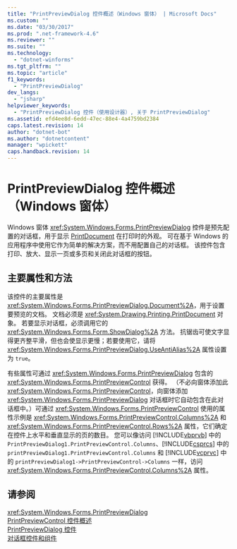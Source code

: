 ```yaml
---
title: "PrintPreviewDialog 控件概述（Windows 窗体） | Microsoft Docs"
ms.custom: ""
ms.date: "03/30/2017"
ms.prod: ".net-framework-4.6"
ms.reviewer: ""
ms.suite: ""
ms.technology: 
  - "dotnet-winforms"
ms.tgt_pltfrm: ""
ms.topic: "article"
f1_keywords: 
  - "PrintPreviewDialog"
dev_langs: 
  - "jsharp"
helpviewer_keywords: 
  - "PrintPreviewDialog 控件（使用设计器）, 关于 PrintPreviewDialog"
ms.assetid: efd4ee8d-6edd-47ec-88e4-4a4759bd2384
caps.latest.revision: 14
author: "dotnet-bot"
ms.author: "dotnetcontent"
manager: "wpickett"
caps.handback.revision: 14
---
```

# PrintPreviewDialog 控件概述（Windows 窗体）
Windows 窗体 <xref:System.Windows.Forms.PrintPreviewDialog> 控件是预先配置的对话框，用于显示 [PrintDocument](../../../../docs/framework/winforms/controls/printdocument-component-windows-forms.md) 在打印时的外观。  可在基于 Windows 的应用程序中使用它作为简单的解决方案，而不用配置自己的对话框。  该控件包含打印、放大、显示一页或多页和关闭此对话框的按钮。  
  
## 主要属性和方法  
 该控件的主要属性是 <xref:System.Windows.Forms.PrintPreviewDialog.Document%2A>，用于设置要预览的文档。  文档必须是 <xref:System.Drawing.Printing.PrintDocument> 对象。  若要显示对话框，必须调用它的 <xref:System.Windows.Forms.Form.ShowDialog%2A> 方法。  抗锯齿可使文字显得更齐整平滑，但也会使显示更慢；若要使用它，请将 <xref:System.Windows.Forms.PrintPreviewDialog.UseAntiAlias%2A> 属性设置为 `true`。  
  
 有些属性可通过 <xref:System.Windows.Forms.PrintPreviewDialog> 包含的 <xref:System.Windows.Forms.PrintPreviewControl> 获得。  （不必向窗体添加此 <xref:System.Windows.Forms.PrintPreviewControl>，向窗体添加 <xref:System.Windows.Forms.PrintPreviewDialog> 对话框时它自动包含在此对话框中。）可通过 <xref:System.Windows.Forms.PrintPreviewControl> 使用的属性示例是 <xref:System.Windows.Forms.PrintPreviewControl.Columns%2A> 和 <xref:System.Windows.Forms.PrintPreviewControl.Rows%2A> 属性，它们确定在控件上水平和垂直显示的页的数目。  您可以像访问 [!INCLUDE[vbprvb](../../../../includes/vbprvb-md.md)] 中的 `PrintPreviewDialog1.PrintPreviewControl.Columns`、[!INCLUDE[csprcs](../../../../includes/csprcs-md.md)] 中的 `printPreviewDialog1.PrintPreviewControl.Columns` 和 [!INCLUDE[vcprvc](../../../../includes/vcprvc-md.md)] 中的 `printPreviewDialog1->PrintPreviewControl->Columns` 一样，访问 <xref:System.Windows.Forms.PrintPreviewControl.Columns%2A> 属性。  
  
## 请参阅  
 <xref:System.Windows.Forms.PrintPreviewDialog>   
 [PrintPreviewControl 控件概述](../../../../docs/framework/winforms/controls/printpreviewcontrol-control-overview-windows-forms.md)   
 [PrintPreviewDialog 控件](../../../../docs/framework/winforms/controls/printpreviewdialog-control-windows-forms.md)   
 [对话框控件和组件](../../../../docs/framework/winforms/controls/dialog-box-controls-and-components-windows-forms.md)